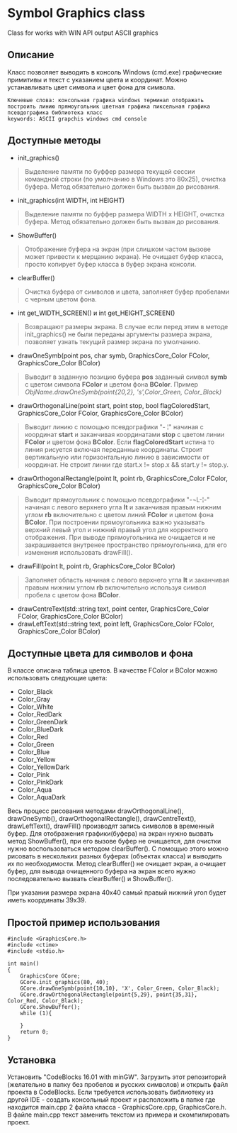 # Symbol Graphics class
Class for works with WIN API output ASCII graphics

## Описание
Класс позволяет выводить в консоль Windows (cmd.exe) графические примитивы и текст с указанием цвета и координат. Можно устанавливать цвет символа и цвет фона для символа.
```
Ключевые слова: консольная графика windows терминал отображать построить линию прямоугольник цветная графика пиксельная графика псевдографика библиотека класс
keywords: ASCII grapchis windows cmd console
```

## Доступные методы
* init_graphics() 
> Выделение памяти по буффер размера текущей сессии командной строки (по умолчанию в Windows это 80х25), очистка буфера. Метод обязательно должен быть вызван до рисования.
* init_graphics(int WIDTH, int HEIGHT)
> Выделение памяти по буффер размера WIDTH х HEIGHT, очистка буфера. Метод обязательно должен быть вызван до рисования.
* ShowBuffer()
> Отображение буфера на экран (при слишком частом вызове может привести к мерцанию экрана). Не очищает буфер класса, просто копирует буфер класса в буфер экрана консоли.
* clearBuffer()
> Очистка буфера от символов и цвета, заполняет буфер пробелами с черным цветом фона.
* int get_WIDTH_SCREEN() и int get_HEIGHT_SCREEN()
> Возвращают размеры экрана. В случае если перед этим в методе init_graphics() не были переданы аргументы размера экрана, позволяет узнать текущий размер экрана по умолчанию.
* drawOneSymb(point pos, char symb, GraphicsCore_Color FColor, GraphicsCore_Color BColor)
> Выводит в заданную позицию буфера **pos** заданный символ **symb** с цветом символа **FColor** и цветом фона **BColor**. Пример *ObjName.drawOneSymb(point{20,2}, 's',Color_Green, Color_Black)*
* drawOrthogonalLine(point start, point stop, bool flagColoredStart, GraphicsCore_Color FColor, GraphicsCore_Color BColor)
> Выводит линию с помощью псевдографики "- ¦" начиная с координат **start** и заканчивая координатами **stop** с цветом линии **FColor** и цветом фона **BColor**. Если **flagColoredStart** истина то линия рисуется включая переданные координаты. Строит вертикальную или горизонтальную линию в зависимости от координат. Не строит линии где start.x != stop.x && start.y != stop.y.
* drawOrthogonalRectangle(point lt, point rb, GraphicsCore_Color FColor, GraphicsCore_Color BColor)
> Выводит прямоугольник с помощью псевдографики "-¬L-¦-" начиная с левого верхнего угла **lt** и заканчивая правым нижним углом **rb** включительно с цветом линий **FColor** и цветом фона **BColor**. При построении прямоугольника важно указывать верхний левый угол и нижний правый угол для корректного отображения. При выводе прямоугольника не очищается и не закрашивается внутренее пространство прямоугольника, для его изменения использовать drawFill().
* drawFill(point lt, point rb, GraphicsCore_Color BColor)
> Заполняет область начиная с левого верхнего угла **lt** и заканчивая правым нижним углом **rb** включительно используя символ пробела с цветом фона **BColor**.
* drawCentreText(std::string text, point center, GraphicsCore_Color FColor, GraphicsCore_Color BColor)
* drawLeftText(std::string text, point left, GraphicsCore_Color FColor, GraphicsCore_Color BColor)

## Доступные цвета для символов и фона
В классе описана таблица цветов. В качестве FColor и BColor можно использовать следующие цвета:
- Color_Black
- Color_Gray 
- Color_White 
- Color_RedDark
- Color_GreenDark
- Color_BlueDark
- Color_Red 
- Color_Green
- Color_Blue 
- Color_Yellow
- Color_YellowDark
- Color_Pink 
- Color_PinkDark
- Color_Aqua 
- Color_AquaDark


Весь процесс рисования методами drawOrthogonalLine(), drawOneSymb(), drawOrthogonalRectangle(), drawCentreText(), drawLeftText(), drawFill() производят запись символов в временный буфер. Для отображения графики(буфера) на экран нужно вызвать метод ShowBuffer(), при его вызове буфер не очищается, для очистки нужно воспользоваться методом clearBuffer(). С помощью этого можно рисовать в нескольких разных буферах (объектах класса) и выводить их по необходимости.
Метод clearBuffer() не очищает экран, а очищает буфер, для вывода очищенного буфера на экран всего нужно последовательно вызвать clearBuffer() и ShowBuffer().

При указании размера экрана 40х40 самый правый нижний угол будет иметь координаты 39х39.

## Простой пример использования
	#include <GraphicsCore.h>
	#include <ctime>
	#include <stdio.h>

	int main()
	{
		GraphicsCore GCore;
		GCore.init_graphics(80, 40);
		GCore.drawOneSymb(point{10,10}, 'X', Color_Green, Color_Black);
		GCore.drawOrthogonalRectangle(point{5,29}, point{35,31}, Color_Red, Color_Black);
		GCore.ShowBuffer();
		while (1){
			
		}
		return 0;
	}

## Установка
Установить "CodeBlocks 16.01 with minGW". Загрузить этот репозиторий (желательно в папку без пробелов и русских символов) и открыть файл проекта в CodeBlocks.
Если требуется использовать библиотеку из другой IDE - создать консольный проект и расположить в папке где находится main.cpp 2 файла класса - GraphicsCore.cpp, GraphicsCore.h. В файле main.cpp текст заменить текстом из примера и скомпилировать проект.

<meta name="google-site-verification" content="W5AlcwrkjqtKXbkISc2WaySFtY3e4unL_f-reiNauys" />
